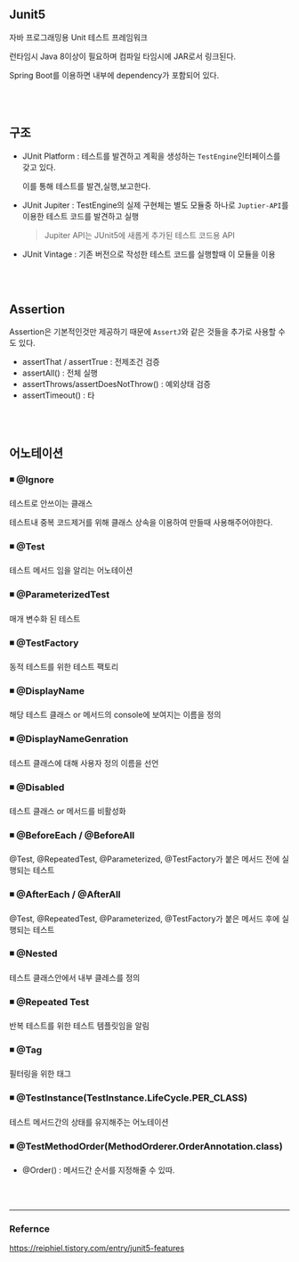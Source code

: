 ## Junit5

자바 프로그래밍용 Unit 테스트 프레임워크

런타임시 Java 8이상이 필요하며 컴파일 타임시에 JAR로서 링크된다.

Spring Boot를 이용하면 내부에 dependency가 포함되어 있다.

<br><br>

## 구조

- JUnit Platform : 테스트를 발견하고 계획을 생성하는 `TestEngine`인터페이스를 갖고 있다.

  이를 통해 테스트를 발견,실행,보고한다.

- JUnit Jupiter : TestEngine의 실제 구현체는 별도 모듈중 하나로 `Juptier-API`를 이용한 테스트 코드를 발견하고 실행

  > Jupiter API는 JUnit5에 새롭게 추가된 테스트 코드용 API

- JUnit Vintage : 기존 버전으로 작성한 테스트 코드를 실행할때 이 모듈을 이용

<br><br>

## Assertion

Assertion은 기본적인것만 제공하기 때문에 `AssertJ`와 같은 것들을 추가로 사용할 수도 있다.

- assertThat / assertTrue : 전제조건 검증
- assertAll() : 전체 실행
- assertThrows/assertDoesNotThrow() : 예외상태 검증
- assertTimeout() : 타

<br><br>

## 어노테이션

### ◾ @Ignore

테스트로 안쓰이는 클래스

테스트내 중복 코드제거를 위해 클래스 상속을 이용하여 만들때 사용해주어야한다.

### ◾ @Test

테스트 메서드 임을 알리는 어노테이션

### ◾ @ParameterizedTest

매개 변수화 된 테스트

### ◾ @TestFactory

동적 테스트를 위한 테스트 팩토리

### ◾ @DisplayName

해당 테스트 클래스 or 메서드의 console에 보여지는 이름을 정의

### ◾ @DisplayNameGenration

테스트 클래스에 대해 사용자 정의 이름을 선언

### ◾ @Disabled

테스트 클래스 or 메서드를 비활성화

### ◾ @BeforeEach / @BeforeAll

@Test, @RepeatedTest, @Parameterized, @TestFactory가 붙은 메서드 전에 실행되는 테스트

### ◾ @AfterEach / @AfterAll

@Test, @RepeatedTest, @Parameterized, @TestFactory가 붙은 메서드 후에 실행되는 테스트

### ◾ @Nested

테스트 클래스안에서 내부 클레스를 정의

### ◾ @Repeated Test

반복 테스트를 위한 테스트 템플릿임을 알림

### ◾ @Tag

필터링을 위한 태그

### ◾ @TestInstance(TestInstance.LifeCycle.PER_CLASS)

테스트 메서드간의 상태를 유지해주는 어노테이션

### ◾ @TestMethodOrder(MethodOrderer.OrderAnnotation.class)

- @Order() : 메서드간 순서를 지정해줄 수 있따.

<br><br>

---

### Refernce

https://reiphiel.tistory.com/entry/junit5-features
